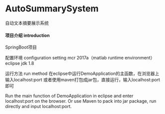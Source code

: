 # AutoSummarySystem
自动文本摘要展示系统

#### 项目介绍 introduction
SpringBoot项目

配置环境 configuration setting
mcr 2017a（matlab runtime environment）
eclipse
jdk 1.8

运行方法 run method
在eclipse中运行DemoApplication的主函数，在浏览器上输入localhost:port
或者使用maven打包成jar包，直接运行，输入localhost:port即可

Run the main function of DemoApplication in eclipse and enter localhost:port on the browser.
Or use Maven to pack into jar package, run directly and input localhost:port.
